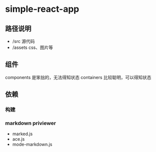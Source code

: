 # simple-react-app

## 路径说明
* /src 源代码
* /assets css、图片等

## 组件
components 是笨拙的，无法得知状态
containers 比较聪明，可以得知状态

## 依赖
### 构建

### markdown priviewer
* marked.js
* ace.js
* mode-markdown.js

